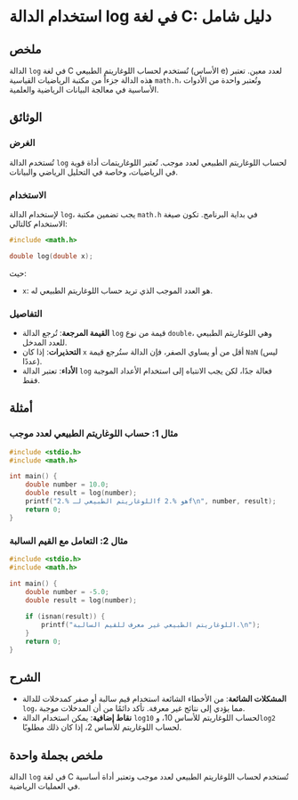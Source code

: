 <!--
Meta Description: # استخدام الدالة log في لغة C: دليل شامل ## ملخص الدالة `log` في لغة C تُستخدم لحساب اللوغاريتم الطبيعي (الأساس e) لعدد معين. تعتبر هذه الدالة جزءاً م...
Meta Keywords: log, الدالة, اللوغاريتم, الطبيعي, double
-->

# استخدام الدالة log في لغة C: دليل شامل

## ملخص
الدالة `log` في لغة C تُستخدم لحساب اللوغاريتم الطبيعي (الأساس e) لعدد معين. تعتبر هذه الدالة جزءاً من مكتبة الرياضيات القياسية `math.h`، وتُعتبر واحدة من الأدوات الأساسية في معالجة البيانات الرياضية والعلمية.

## الوثائق
### الغرض
تُستخدم الدالة `log` لحساب اللوغاريتم الطبيعي لعدد موجب. تُعتبر اللوغاريتمات أداة قوية في الرياضيات، وخاصة في التحليل الرياضي والبيانات.

### الاستخدام
لإستخدام الدالة `log`، يجب تضمين مكتبة `math.h` في بداية البرنامج. تكون صيغة الاستخدام كالتالي:

```c
#include <math.h>

double log(double x);
```

حيث:
- `x`: هو العدد الموجب الذي تريد حساب اللوغاريتم الطبيعي له.

### التفاصيل
- **القيمة المرجعة**: تُرجع الدالة `log` قيمة من نوع `double`، وهي اللوغاريتم الطبيعي للعدد المدخل.
- **التحذيرات**: إذا كان `x` أقل من أو يساوي الصفر، فإن الدالة ستُرجع قيمة `NaN` (ليس عددًا).
- **الأداء**: تعتبر الدالة `log` فعالة جدًا، لكن يجب الانتباه إلى استخدام الأعداد الموجبة فقط.

## أمثلة
### مثال 1: حساب اللوغاريتم الطبيعي لعدد موجب
```c
#include <stdio.h>
#include <math.h>

int main() {
    double number = 10.0;
    double result = log(number);
    printf("اللوغاريتم الطبيعي لـ %.2f هو %.2f\n", number, result);
    return 0;
}
```

### مثال 2: التعامل مع القيم السالبة
```c
#include <stdio.h>
#include <math.h>

int main() {
    double number = -5.0;
    double result = log(number);
    
    if (isnan(result)) {
        printf("اللوغاريتم الطبيعي غير معرف للقيم السالبة.\n");
    }
    return 0;
}
```

## الشرح
- **المشكلات الشائعة**: من الأخطاء الشائعة استخدام قيم سالبة أو صفر كمدخلات للدالة `log`، مما يؤدي إلى نتائج غير معرفة. تأكد دائمًا من أن المدخلات موجبة.
- **نقاط إضافية**: يمكن استخدام الدالة `log10` لحساب اللوغاريتم للأساس 10، و`log2` لحساب اللوغاريتم للأساس 2، إذا كان ذلك مطلوبًا.

## ملخص بجملة واحدة
الدالة `log` في لغة C تُستخدم لحساب اللوغاريتم الطبيعي لعدد موجب وتعتبر أداة أساسية في العمليات الرياضية.